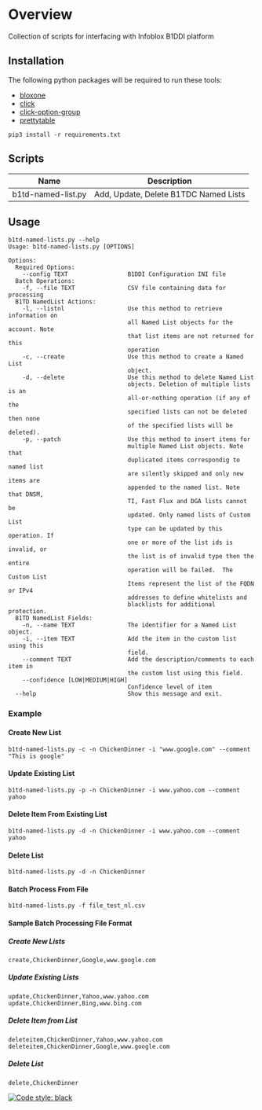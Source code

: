 # Overview
Collection of scripts for interfacing with Infoblox B1DDI platform

## Installation
The following python packages will be required to run these tools:
- [bloxone](https://github.com/ccmarris/python-bloxone)
- [click](https://click.palletsprojects.com/en/stable/)
- [click-option-group](https://click-option-group.readthedocs.io/en/latest/)
- [prettytable](https://github.com/prettytable/prettytable)

```
pip3 install -r requirements.txt
```

## Scripts
| Name | Description |
| ---- | ---- |
| b1td-named-list.py | Add, Update, Delete B1TDC Named Lists |

## Usage
```
b1td-named-lists.py --help
Usage: b1td-named-lists.py [OPTIONS]

Options:
  Required Options:
    --config TEXT                 B1DDI Configuration INI file
  Batch Operations:
    -f, --file TEXT               CSV file containing data for processing
  B1TD NamedList Actions:
    -l, --listnl                  Use this method to retrieve information on
                                  all Named List objects for the account. Note
                                  that list items are not returned for this
                                  operation
    -c, --create                  Use this method to create a Named List
                                  object.
    -d, --delete                  Use this method to delete Named List
                                  objects. Deletion of multiple lists is an
                                  all-or-nothing operation (if any of the
                                  specified lists can not be deleted then none
                                  of the specified lists will be deleted).
    -p, --patch                   Use this method to insert items for
                                  multiple Named List objects. Note that
                                  duplicated items correspondig to named list
                                  are silently skipped and only new items are
                                  appended to the named list. Note that DNSM,
                                  TI, Fast Flux and DGA lists cannot be
                                  updated. Only named lists of Custom List
                                  type can be updated by this operation. If
                                  one or more of the list ids is invalid, or
                                  the list is of invalid type then the entire
                                  operation will be failed.  The Custom List
                                  Items represent the list of the FQDN or IPv4
                                  addresses to define whitelists and
                                  blacklists for additional protection.
  B1TD NamedList Fields:
    -n, --name TEXT               The identifier for a Named List object.
    -i, --item TEXT               Add the item in the custom list using this
                                  field.
    --comment TEXT                Add the description/comments to each item in
                                  the custom list using this field.
    --confidence [LOW|MEDIUM|HIGH]
                                  Confidence level of item
  --help                          Show this message and exit.
```

### Example
#### Create New List
```
b1td-named-lists.py -c -n ChickenDinner -i "www.google.com" --comment "This is google"
```
#### Update Existing List
```
b1td-named-lists.py -p -n ChickenDinner -i www.yahoo.com --comment yahoo
```
#### Delete Item From Existing List
```
b1td-named-lists.py -d -n ChickenDinner -i www.yahoo.com --comment yahoo
```
#### Delete List
```
b1td-named-lists.py -d -n ChickenDinner
```
#### Batch Process From File
```
b1td-named-lists.py -f file_test_nl.csv
```

#### Sample Batch Processing File Format
##### Create New Lists
```
create,ChickenDinner,Google,www.google.com
```
##### Update Existing Lists
```
update,ChickenDinner,Yahoo,www.yahoo.com
update,ChickenDinner,Bing,www.bing.com
```
##### Delete Item from List
```
deleteitem,ChickenDinner,Yahoo,www.yahoo.com
deleteitem,ChickenDinner,Google,www.google.com
```
##### Delete List
```
delete,ChickenDinner
```


[![Code style: black](https://img.shields.io/badge/code%20style-black-000000.svg)](https://github.com/psf/black)
